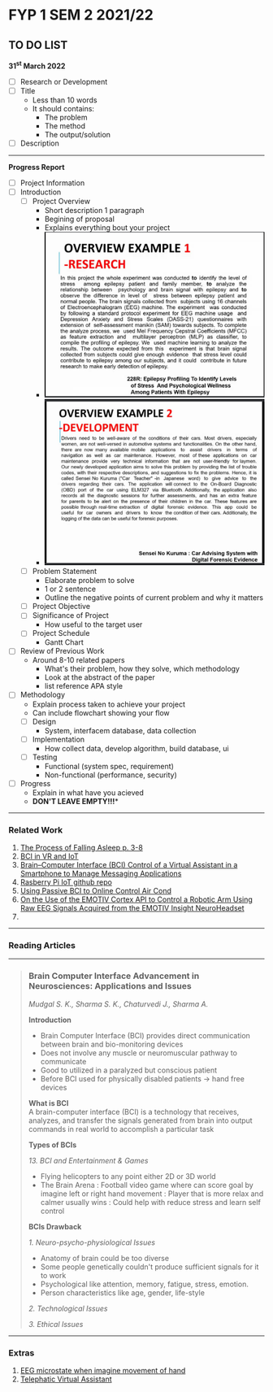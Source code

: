 # FYP 1 SEM 2 2021/22

## TO DO LIST

**31<sup>st</sup> March 2022**
- [ ] Research or Development
- [ ] Title
  - Less than 10 words
  - It should contains:
    - The problem
    - The method
    - The output/solution
- [ ] Description

***

**Progress Report**

- [ ] Project Information
- [ ] Introduction
  - [ ] Project Overview
    - Short description 1 paragraph
    - Begining of proposal
    - Explains everything bout your project
    - ![Research Example](assets/Screenshot-2022-03-18-092515.png)
    - ![Development Example](assets/Project-statement-development-example.png)
  - [ ] Problem Statement
    - Elaborate problem to solve
    - 1 or 2 sentence
    - Outline the negative points of current problem and why it matters
  - [ ] Project Objective
  - [ ] Significance of Project
    - How useful to the target user
  - [ ] Project Schedule
    - Gantt Chart
- [ ] Review of Previous Work
  - Around 8-10 related papers
    - What's their problem, how they solve, which methodology
    - Look at the abstract of the paper
    - list reference APA style
- [ ] Methodology
  - Explain process taken to achieve your project
  - Can include flowchart showing your flow
  - [ ] Design
    - System, interfacem database, data collection
  - [ ] Implementation
    - How collect data, develop algorithm, build database, ui
  - [ ] Testing
    - Functional (system spec, requirement)
    - Non-functional (performance, security)
- [ ] Progress
  - Explain in what have you acieved
  - **DON'T LEAVE EMPTY!!!***

***

### Related Work

1. [The Process of Falling Asleep p. 3-8](https://sci-hub.se/10.1053/smrv.2001.0145)
3. [BCI in VR and IoT](https://sci-hub.se/10.1109/ACCESS.2018.2809453)
4. [Brain–Computer Interface (BCI) Control of a Virtual Assistant in a Smartphone to Manage Messaging Applications](assets/BCI-control-of-virtual-assistant.pdf)
5. [Rasberry Pi IoT github repo](https://github.com/WebThingsIO/wiki/wiki)
6. [Using Passive BCI to Online Control Air Cond](assets/Using_passive_BCI_to_online_control_the_air_conditioner_for_obtaining_the_individual_specific_thermal_comfort_.pdf)
7. [On the Use of the EMOTIV Cortex API to Control a Robotic Arm Using Raw EEG Signals Acquired from the EMOTIV Insight NeuroHeadset](https://sci-hub.se/10.1109/CHILECON47746.2019.8987541)
8. 

***

### Reading Articles

***

> ### Brain Computer Interface Advancement in Neurosciences: Applications and Issues
> *Mudgal S. K., Sharma S. K., Chaturvedi J., Sharma A.*
>
> **Introduction**  
> - Brain Computer Interface (BCI) provides direct communication between brain and bio-monitoring devices
> - Does not involve any muscle or neuromuscular pathway to communicate
> - Good to utilized in a paralyzed but conscious patient
> - Before BCI used for physically disabled patients -> hand free devices
> 
> **What is BCI**  
> A brain-computer interface (BCI) is a technology that receives, analyzes, and transfer the signals generated from brain into output commands in real world to accomplish a particular task
>
> **Types of BCIs**  
> 
> *13. BCI and Entertainment & Games*
> - Flying helicopters to any point either 2D or 3D world
> - The Brain Arena
>   : Football video game where can score goal by imagine left or  right hand movement
>   : Player that is more relax and calmer usually wins
>   : Could help with reduce stress and learn self control
>
> **BCIs Drawback**
>
> *1. Neuro-psycho-physiological Issues*
> - Anatomy of brain could be too diverse
> - Some people genetically couldn't produce sufficient signals for it to work
> - Psychological like attention, memory, fatigue, stress, emotion.
> - Person characteristics like age, gender, life-style
>
> *2. Technological Issues*
>
> *3. Ethical Issues*
> 

***

### Extras

1. [EEG microstate when imagine movement of hand](https://sci-hub.se/10.1080/24699322.2017.1389404)
2. [Telephatic Virtual Assistant](https://ieeexplore.ieee.org/abstract/document/8824886)
